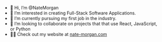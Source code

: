 - 👋 Hi, I’m @NateMorgan
- 👀 I’m interested in creating Full-Stack Software Applications.
- 🌱 I’m currently pursuing my first job in the industry.
- 💞️ I’m looking to collaborate on projects that that use React, JavaScript, or Python
- 🧑‍💻 Check out my website at <a href="nate-morgan.com">nate-morgan.com</a>
